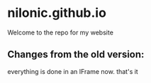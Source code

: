 # nilonic.github.io
Welcome to the repo for my website

## Changes from the old version:
everything is done in an IFrame now. that's it
